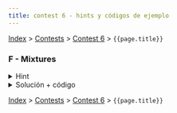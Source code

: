 ```yaml
---
title: contest 6 - hints y códigos de ejemplo
---
```


[Index](../index) > [Contests](../contests) > [Contest 6](../contests#contest-6) > ```{{page.title}}```

### F - Mixtures
<details> 
  <summary>Hint</summary>
  Podemos ver el problema desde el final del proceso hasta el principio, es decir, cual es el óptimo para las últimas 2 pociones que mezclemos? Sabemos que el humo que genera esta última mezcla sólo depende de los colores de las mezclas que contiene cada una, pero al poder juntarse sólo con adyacentes, necesariamente cada mezcla es la unión de un segmento contiguo de las pociones iniciales. Si pensamos el proceso de esta forma basta con tomar cada vez la opción que nos genere menos humo en generar estas "últimas pociones" y mezclarlas.
</details>
<details> 
  <summary>Solución + código</summary>
  Siguiendo lo expresado en el Hint, podemos hacer un DP sobre todos los segmentos contiguos de pociones iniciales, y para cada uno de estos el dp calcula el punto óptimo para unirlo, es decir cómo separar en 2 el segmento en cuestión de tal forma que si cada uno de los nuevos segmentos se mezcla de manera óptima, esta última mezcla genere la menor cantidad de humo (tomando en cuenta el humo óptimo de sus subsegmentos). Para calcular el humo de los subsegmentos basta ocupar la misma función dp sobre ellos.
  <a href="https://github.com/BenjaminRubio/CompetitiveProgramming/blob/master/Problems/SPOJ/Mixtures.cpp">Código de ejemplo</a>
</details>

<!-- <details> 
  <summary>Hint</summary>   
</details>
<details> 
  <summary>Solución + código</summary>
  <a href="">Código de ejemplo</a>
</details> -->

[Index](../index) > [Contests](../contests) > [Contest 6](../contests#contest-6) > ```{{page.title}}```
